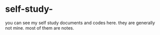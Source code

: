 # self-study-
you can see my self study documents and codes here. they are generally not mine. most of them are notes.
